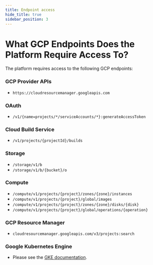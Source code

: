 ```yaml
---
title: Endpoint access
hide_title: true
sidebar_position: 3
---
```


# What GCP Endpoints Does the Platform Require Access To?

The platform requires access to the following GCP endpoints:

### GCP Provider APIs
- `https://cloudresourcemanager.googleapis.com`

### OAuth
- `/v1/{name=projects/*/serviceAccounts/*}:generateAccessToken`

### Cloud Build Service
- `/v1/projects/{projectId}/builds`

### Storage
- `/storage/v1/b`
- `/storage/v1/b/{bucket}/o`

### Compute
- `/compute/v1/projects/{project}/zones/{zone}/instances`
- `/compute/v1/projects/{project}/global/images`
- `/compute/v1/projects/{project}/zones/{zone}/disks/{disk}`
- `/compute/v1/projects/{project}/global/operations/{operation}`

### GCP Resource Manager
- `cloudresourcemanager.googleapis.com/v3/projects:search`

### Google Kubernetes Engine
- Please see the [GKE documentation](/cado/discovery-import/gcp/kubernetes-engine.md).
